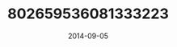 ---
title: "802659536081333223"
cover: "2014-09-05 18.08.14 802659536081333223_46248401"
photo: "2014-09-05 18.08.14 802659536081333223_46248401"
date: "2014-09-05"
type: "photo"
---